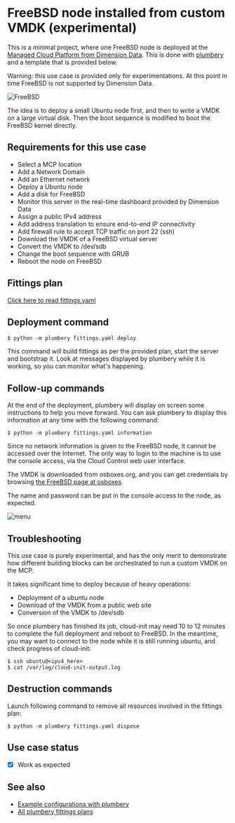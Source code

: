 # FreeBSD node installed from custom VMDK (experimental)

This is a minimal project, where one FreeBSD node is deployed at the [Managed Cloud Platform from Dimension Data](http://cloud.dimensiondata.com/eu/en/).
This is done with [plumbery](https://docs.mcp-services.net/display/PLUM/Plumbery) and a template that is provided below.

Warning: this use case is provided only for experimentations. At this point in
time FreeBSD is not supported by Dimension Data.

![FreeBSD](freebsd.png)

The idea is to deploy a small Ubuntu node first, and then to write a VMDK on
a large virtual disk. Then the boot sequence is modified to boot the
FreeBSD kernel directly.

## Requirements for this use case

* Select a MCP location
* Add a Network Domain
* Add an Ethernet network
* Deploy a Ubuntu node
* Add a disk for FreeBSD
* Monitor this server in the real-time dashboard provided by Dimension Data
* Assign a public IPv4 address
* Add address translation to ensure end-to-end IP connectivity
* Add firewall rule to accept TCP traffic on port 22 (ssh)
* Download the VMDK of a FreeBSD virtual server
* Convert the VMDK to /dev/sdb
* Change the boot sequence with GRUB
* Reboot the node on FreeBSD

## Fittings plan

[Click here to read fittings.yaml](fittings.yaml)

## Deployment command

    $ python -m plumbery fittings.yaml deploy

This command will build fittings as per the provided plan, start the server
and bootstrap it. Look at messages displayed by plumbery while it is
working, so you can monitor what's happening.

## Follow-up commands

At the end of the deployment, plumbery will display on screen some instructions
to help you move forward. You can ask plumbery to display this information
at any time with the following command:

    $ python -m plumbery fittings.yaml information

Since no network information is given to the FreeBSD node, it cannot be
accessed over the Internet. The only way to login to the machine is to use the
console access, via the Cloud Control web user interface.

The VMDK is downloaded from osboxes.org, and you can get credentials
by browsing [the FreeBSD page at osboxes](http://www.osboxes.org/freebsd/).

The name and password can be put in the console access to the node, as expected.

![menu](menu.png)

## Troubleshooting

This use case is purely experimental, and has the only merit to demonstrate
how different building blocks can be orchestrated to run a custom VMDK on the MCP.

It takes significant time to deploy because of heavy operations:

* Deployment of a ubuntu node
* Download of the VMDK from a public web site
* Conversion of the VMDK to /dev/sdb

So once plumbery has finished its job, cloud-init may need 10 to 12 minutes
to complete the full deployment and reboot to FreeBSD. In the meantime, you
may want to connect to the node while it is still running ubuntu, and check
progress of cloud-init:

    $ ssh ubuntu@<ipv4_here>
    $ cat /var/log/cloud-init-output.log

## Destruction commands

Launch following command to remove all resources involved in the fittings plan:

    $ python -m plumbery fittings.yaml dispose

## Use case status

- [X] Work as expected

## See also

- [Example configurations with plumbery](../)
- [All plumbery fittings plans](../../)

